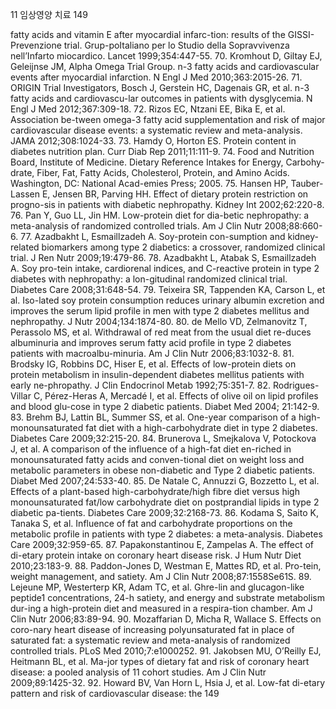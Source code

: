 11 임상영양 치료 149

fatty acids and vitamin E after myocardial infarc-tion: results of the GISSI-Prevenzione trial. Grup-poItaliano per lo Studio della Sopravvivenza nell’Infarto miocardico. Lancet 1999;354:447-55.
70. Kromhout D, Giltay EJ, Geleijnse JM, Alpha Omega Trial Group. n-3 fatty acids and cardiovascular events after myocardial infarction. N Engl J Med 2010;363:2015-26.
71. ORIGIN Trial Investigators, Bosch J, Gerstein HC, Dagenais GR, et al. n-3 fatty acids and cardiovascu-lar outcomes in patients with dysglycemia. N Engl J Med 2012;367:309-18.
72. Rizos EC, Ntzani EE, Bika E, et al. Association be-tween omega-3 fatty acid supplementation and risk of major cardiovascular disease events: a systematic review and meta-analysis. JAMA 2012;308:1024-33.
73. Hamdy O, Horton ES. Protein content in diabetes nutrition plan. Curr Diab Rep 2011;11:111-9.
74. Food and Nutrition Board, Institute of Medicine. Dietary Reference Intakes for Energy, Carbohy-drate, Fiber, Fat, Fatty Acids, Cholesterol, Protein, and Amino Acids. Washington, DC: National Acad-emies Press; 2005.
75. Hansen HP, Tauber-Lassen E, Jensen BR, Parving HH. Effect of dietary protein restriction on progno-sis in patients with diabetic nephropathy. Kidney Int 2002;62:220-8.
76. Pan Y, Guo LL, Jin HM. Low-protein diet for dia-betic nephropathy: a meta-analysis of randomized controlled trials. Am J Clin Nutr 2008;88:660-6.
77. Azadbakht L, Esmaillzadeh A. Soy-protein con-sumption and kidney-related biomarkers among type 2 diabetics: a crossover, randomized clinical trial. J Ren Nutr 2009;19:479-86.
78. Azadbakht L, Atabak S, Esmaillzadeh A. Soy pro-tein intake, cardiorenal indices, and C-reactive protein in type 2 diabetes with nephropathy: a lon-gitudinal randomized clinical trial. Diabetes Care 2008;31:648-54.
79. Teixeira SR, Tappenden KA, Carson L, et al. Iso-lated soy protein consumption reduces urinary albumin excretion and improves the serum lipid profile in men with type 2 diabetes mellitus and nephropathy. J Nutr 2004;134:1874-80.
80. de Mello VD, Zelmanovitz T, Perassolo MS, et al. Withdrawal of red meat from the usual diet re-duces albuminuria and improves serum fatty acid profile in type 2 diabetes patients with macroalbu-minuria. Am J Clin Nutr 2006;83:1032-8.
81. Brodsky IG, Robbins DC, Hiser E, et al. Effects of low-protein diets on protein metabolism in insulin-dependent diabetes mellitus patients with early ne-phropathy. J Clin Endocrinol Metab 1992;75:351-7.
82. Rodrigues-Villar C, Pérez-Heras A, Mercadé I, et al. Effects of olive oil on lipid profiles and blood glu-cose in type 2 diabetic patients. Diabet Med 2004; 21:142-9.
83. Brehm BJ, Lattin BL, Summer SS, et al. One-year comparison of a high-monounsaturated fat diet with a high-carbohydrate diet in type 2 diabetes. Diabetes Care 2009;32:215-20.
84. Brunerova L, Smejkalova V, Potockova J, et al. A comparison of the influence of a high-fat diet en-riched in monounsaturated fatty acids and conven-tional diet on weight loss and metabolic parameters in obese non-diabetic and Type 2 diabetic patients. Diabet Med 2007;24:533-40.
85. De Natale C, Annuzzi G, Bozzetto L, et al. Effects of a plant-based high-carbohydrate/high fibre diet versus high monounsaturated fat/low carbohydrate diet on postprandial lipids in type 2 diabetic pa-tients. Diabetes Care 2009;32:2168-73.
86. Kodama S, Saito K, Tanaka S, et al. Influence of fat and carbohydrate proportions on the metabolic profile in patients with type 2 diabetes: a meta-analysis. Diabetes Care 2009;32:959-65.
87. Papakonstantinou E, Zampelas A. The effect of di-etary protein intake on coronary heart disease risk. J Hum Nutr Diet 2010;23:183-9.
88. Paddon-Jones D, Westman E, Mattes RD, et al. Pro-tein, weight management, and satiety. Am J Clin Nutr 2008;87:1558Se61S.
89. Lejeune MP, Westerterp KR, Adam TC, et al. Ghre-lin and glucagon-like peptide1 concentrations, 24-h satiety, and energy and substrate metabolism dur-ing a high-protein diet and measured in a respira-tion chamber. Am J Clin Nutr 2006;83:89-94.
90. Mozaffarian D, Micha R, Wallace S. Effects on coro-nary heart disease of increasing polyunsaturated fat in place of saturated fat: a systematic review and meta-analysis of randomized controlled trials. PLoS Med 2010;7:e1000252.
91. Jakobsen MU, O’Reilly EJ, Heitmann BL, et al. Ma-jor types of dietary fat and risk of coronary heart disease: a pooled analysis of 11 cohort studies. Am J Clin Nutr 2009;89:1425-32.
92. Howard BV, Van Horn L, Hsia J, et al. Low-fat di-etary pattern and risk of cardiovascular disease: the
<PAGE>149